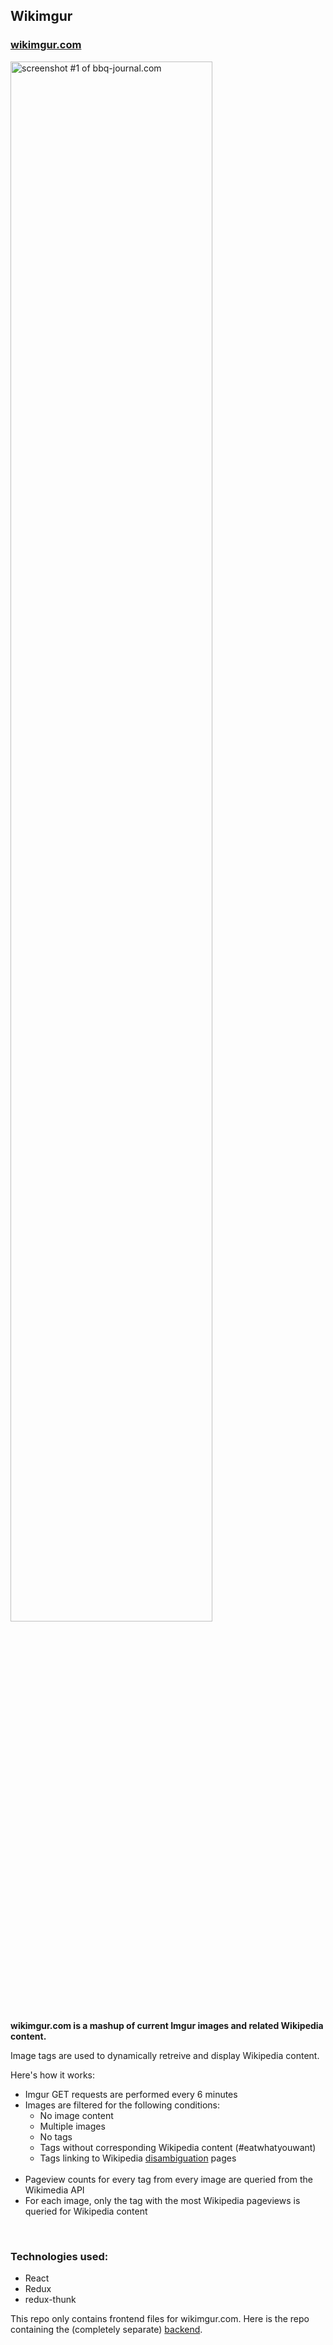 <h2>Wikimgur</h2>
<h3><a href="http://wikimgur.com">wikimgur.com</a></h3>

<img src="http://bensky.io/img/portfolio/carousel/wikimgur.jpg" alt="screenshot #1 of bbq-journal.com" width="80%" >

<p><strong>wikimgur.com is a mashup of current Imgur images and related Wikipedia content.</p></strong>
<p>Image tags are used to dynamically retreive and display Wikipedia content.</p>
<p>Here's how it works:</p>
<ul>
  <li> Imgur GET requests are performed every 6 minutes </li>
  <li> Images are filtered for the following conditions:
    <ul>
      <li> No image content </li>
      <li> Multiple images </li>
      <li> No tags </li>
      <li> Tags without corresponding Wikipedia content (#eatwhatyouwant)</li>
      <li> Tags linking to Wikipedia <a href="https://en.wikipedia.org/wiki/Help:Disambiguation">disambiguation</a> pages</li>
    </ul>
    <br>
  <li> Pageview counts for every tag from every image are queried from the Wikimedia API </li>
  <li> For each image, only the tag with the most Wikipedia pageviews is queried for Wikipedia content</li>
</ul>
<br><h3>Technologies used:</h3>
<ul>
      <li> React </li>
      <li> Redux </li>
      <li> redux-thunk </li> 
</ul>


This repo only contains frontend files for wikimgur.com. Here is the repo containing the (completely separate) [backend](https://github.com/benskyio/wikimgur-backend).
